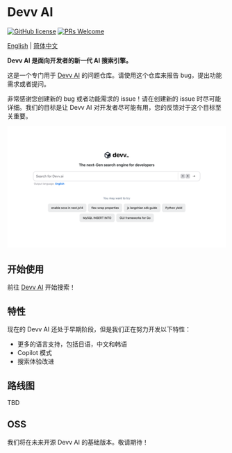# Devv AI

[![GitHub license](https://img.shields.io/badge/license-MIT-blue.svg)](https://github.com/devv-ai/devv/issues) [![PRs Welcome](https://img.shields.io/badge/PRs-welcome-brightgreen.svg)]()

[English](./README.md) | [简体中文](./README_CN.md)

**Devv AI 是面向开发者的新一代 AI 搜索引擎。**

这是一个专门用于 [Devv AI](https://devv.ai) 的问题仓库。请使用这个仓库来报告 bug，提出功能需求或者提问。

非常感谢您创建新的 bug 或者功能需求的 issue！请在创建新的 issue 时尽可能详细。我们的目标是让 Devv AI 对开发者尽可能有用，您的反馈对于这个目标至关重要。

![](./assets/devv-homepage.png)

## 开始使用

前往 [Devv AI](https://devv.ai) 开始搜索！

## 特性

现在的 Devv AI 还处于早期阶段，但是我们正在努力开发以下特性：

- 更多的语言支持，包括日语，中文和韩语
- Copilot 模式
- 搜索体验改进

## 路线图

TBD

## OSS

我们将在未来开源 Devv AI 的基础版本。敬请期待！
